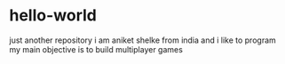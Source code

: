 # hello-world
just another repository
i am aniket shelke from india and i like to program
my main objective is to build multiplayer games
